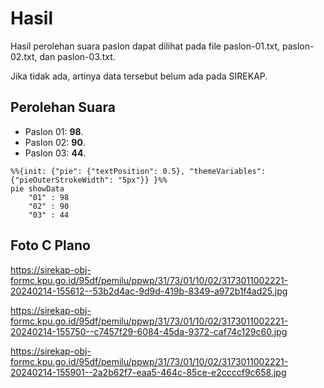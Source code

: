 # Hasil

Hasil perolehan suara paslon dapat dilihat pada file paslon-01.txt, paslon-02.txt, dan paslon-03.txt.

Jika tidak ada, artinya data tersebut belum ada pada SIREKAP.

## Perolehan Suara

 * Paslon 01: **98**.
 * Paslon 02: **90**.
 * Paslon 03: **44**.

```mermaid
%%{init: {"pie": {"textPosition": 0.5}, "themeVariables": {"pieOuterStrokeWidth": "5px"}} }%%
pie showData
    "01" : 98
    "02" : 90
    "03" : 44
```
## Foto C Plano

https://sirekap-obj-formc.kpu.go.id/95df/pemilu/ppwp/31/73/01/10/02/3173011002221-20240214-155612--53b2d4ac-9d9d-419b-8349-a972b1f4ad25.jpg

https://sirekap-obj-formc.kpu.go.id/95df/pemilu/ppwp/31/73/01/10/02/3173011002221-20240214-155750--c7457f29-6084-45da-9372-caf74c129c60.jpg

https://sirekap-obj-formc.kpu.go.id/95df/pemilu/ppwp/31/73/01/10/02/3173011002221-20240214-155901--2a2b62f7-eaa5-464c-85ce-e2ccccf9c658.jpg
